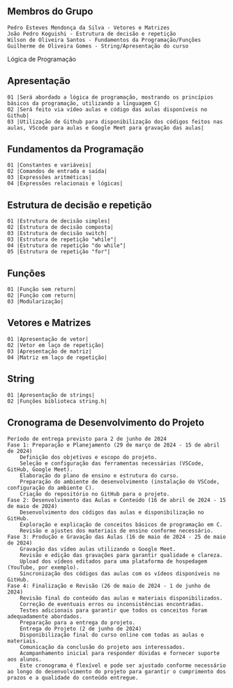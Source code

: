## Membros do Grupo
    Pedro Esteves Mendonça da Silva - Vetores e Matrizes
    João Pedro Koguishi - Estrutura de decisão e repetição
    Wilson de Oliveira Santos - Fundamentos da Programação/Funções
    Guilherme de Oliveira Gomes - String/Apresentação do curso
    
Lógica de Programação

## Apresentação
    01 |Será abordado a lógica de programação, mostrando os princípios básicos da programação, utilizando a linguagem C|
    02 |Será feito via vídeo aulas e código das aulas disponíveis no Github|
    03 |Utilização de Github para disponibilização dos códigos feitos nas aulas, VScode para aulas e Google Meet para gravação das aulas|

## Fundamentos da Programação
    01 |Constantes e variáveis| 
    02 |Comandos de entrada e saída| 
    03 |Expressões aritméticas| 
    04 |Expressões relacionais e lógicas| 

## Estrutura de decisão e repetição
    01 |Estrutura de decisão simples| 
    02 |Estrutura de decisão composta| 
    03 |Estrutura de decisão switch| 
    03 |Estrutura de repetição "while"| 
    04 |Estrutura de repetição "do while"| 
    05 |Estrutura de repetição "for"| 

## Funções 
    01 |Função sem return| 
    02 |Função com return| 
    03 |Modularização| 

## Vetores e Matrizes
    01 |Apresentação de vetor| 
    02 |Vetor em laço de repetição| 
    03 |Apresentação de matriz| 
    04 |Matriz em laço de repetição| 

## String
    01 |Apresentação de strings| 
    02 |Funções biblioteca string.h|

## Cronograma de Desenvolvimento do Projeto
    Período de entrega previsto para 2 de junho de 2024
    Fase 1: Preparação e Planejamento (29 de março de 2024 - 15 de abril de 2024)
        Definição dos objetivos e escopo do projeto.
        Seleção e configuração das ferramentas necessárias (VSCode, GitHub, Google Meet).
        Elaboração do plano de ensino e estrutura do curso.
        Preparação do ambiente de desenvolvimento (instalação do VSCode, configuração do ambiente C).
        Criação do repositório no GitHub para o projeto.
    Fase 2: Desenvolvimento das Aulas e Conteúdo (16 de abril de 2024 - 15 de maio de 2024)
        Desenvolvimento dos códigos das aulas e disponibilização no GitHub.
        Exploração e explicação de conceitos básicos de programação em C.
        Revisão e ajustes dos materiais de ensino conforme necessário.
    Fase 3: Produção e Gravação das Aulas (16 de maio de 2024 - 25 de maio de 2024)
        Gravação das vídeo aulas utilizando o Google Meet.
        Revisão e edição das gravações para garantir qualidade e clareza.
        Upload dos vídeos editados para uma plataforma de hospedagem (YouTube, por exemplo).
        Sincronização dos códigos das aulas com os vídeos disponíveis no GitHub.
    Fase 4: Finalização e Revisão (26 de maio de 2024 - 1 de junho de 2024)
        Revisão final do conteúdo das aulas e materiais disponibilizados.
        Correção de eventuais erros ou inconsistências encontradas.
        Testes adicionais para garantir que todos os conceitos foram adequadamente abordados.
        Preparação para a entrega do projeto.
        Entrega do Projeto (2 de junho de 2024)
        Disponibilização final do curso online com todas as aulas e materiais.
        Comunicação da conclusão do projeto aos interessados.
        Acompanhamento inicial para responder dúvidas e fornecer suporte aos alunos.
        Este cronograma é flexível e pode ser ajustado conforme necessário ao longo do desenvolvimento do projeto para garantir o cumprimento dos prazos e a qualidade do conteúdo entregue.
